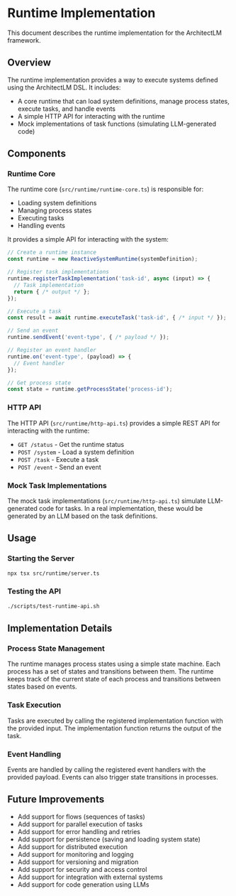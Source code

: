 # Runtime Implementation

This document describes the runtime implementation for the ArchitectLM framework.

## Overview

The runtime implementation provides a way to execute systems defined using the ArchitectLM DSL. It includes:

- A core runtime that can load system definitions, manage process states, execute tasks, and handle events
- A simple HTTP API for interacting with the runtime
- Mock implementations of task functions (simulating LLM-generated code)

## Components

### Runtime Core

The runtime core (`src/runtime/runtime-core.ts`) is responsible for:

- Loading system definitions
- Managing process states
- Executing tasks
- Handling events

It provides a simple API for interacting with the system:

```typescript
// Create a runtime instance
const runtime = new ReactiveSystemRuntime(systemDefinition);

// Register task implementations
runtime.registerTaskImplementation('task-id', async (input) => {
  // Task implementation
  return { /* output */ };
});

// Execute a task
const result = await runtime.executeTask('task-id', { /* input */ });

// Send an event
runtime.sendEvent('event-type', { /* payload */ });

// Register an event handler
runtime.on('event-type', (payload) => {
  // Event handler
});

// Get process state
const state = runtime.getProcessState('process-id');
```

### HTTP API

The HTTP API (`src/runtime/http-api.ts`) provides a simple REST API for interacting with the runtime:

- `GET /status` - Get the runtime status
- `POST /system` - Load a system definition
- `POST /task` - Execute a task
- `POST /event` - Send an event

### Mock Task Implementations

The mock task implementations (`src/runtime/http-api.ts`) simulate LLM-generated code for tasks. In a real implementation, these would be generated by an LLM based on the task definitions.

## Usage

### Starting the Server

```bash
npx tsx src/runtime/server.ts
```

### Testing the API

```bash
./scripts/test-runtime-api.sh
```

## Implementation Details

### Process State Management

The runtime manages process states using a simple state machine. Each process has a set of states and transitions between them. The runtime keeps track of the current state of each process and transitions between states based on events.

### Task Execution

Tasks are executed by calling the registered implementation function with the provided input. The implementation function returns the output of the task.

### Event Handling

Events are handled by calling the registered event handlers with the provided payload. Events can also trigger state transitions in processes.

## Future Improvements

- Add support for flows (sequences of tasks)
- Add support for parallel execution of tasks
- Add support for error handling and retries
- Add support for persistence (saving and loading system state)
- Add support for distributed execution
- Add support for monitoring and logging
- Add support for versioning and migration
- Add support for security and access control
- Add support for integration with external systems
- Add support for code generation using LLMs 